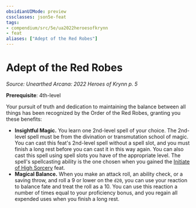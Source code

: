 ```yaml
---
obsidianUIMode: preview
cssclasses: json5e-feat
tags:
- compendium/src/5e/ua2022heroesofkrynn
- feat
aliases: ["Adept of the Red Robes"]
---
```

# Adept of the Red Robes
*Source: Unearthed Arcana: 2022 Heroes of Krynn p. 5*  

**Prerequisite**: 4th-level

Your pursuit of truth and dedication to maintaining the balance between all things has been recognized by the Order of the Red Robes, granting you these benefits:

- **Insightful Magic.** You learn one 2nd-level spell of your choice. The 2nd-level spell must be from the divination or transmutation school of magic. You can cast this feat's 2nd-level spell without a spell slot, and you must finish a long rest before you can cast it in this way again. You can also cast this spell using spell slots you have of the appropriate level. The spell's spellcasting ability is the one chosen when you gained the [Initiate of High Sorcery](/Systems/5e/feats/initiate-of-high-sorcery-ua2022heroesofkrynn.md) feat.  
- **Magical Balance.** When you make an attack roll, an ability check, or a saving throw, and roll a 9 or lower on the `d20`, you can use your reaction to balance fate and treat the roll as a 10. You can use this reaction a number of times equal to your proficiency bonus, and you regain all expended uses when you finish a long rest.